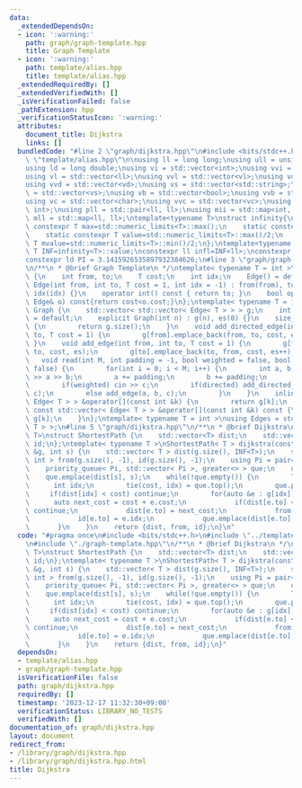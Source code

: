 ```yaml
---
data:
  _extendedDependsOn:
  - icon: ':warning:'
    path: graph/graph-template.hpp
    title: Graph Template
  - icon: ':warning:'
    path: template/alias.hpp
    title: template/alias.hpp
  _extendedRequiredBy: []
  _extendedVerifiedWith: []
  _isVerificationFailed: false
  _pathExtension: hpp
  _verificationStatusIcon: ':warning:'
  attributes:
    document_title: Dijkstra
    links: []
  bundledCode: "#line 2 \"graph/dijkstra.hpp\"\n#include <bits/stdc++.h>\n#line 3\
    \ \"template/alias.hpp\"\n\nusing ll = long long;\nusing ull = unsigned long long;\n\
    using ld = long double;\nusing vi = std::vector<int>;\nusing vvi = std::vector<vi>;\n\
    using vl = std::vector<ll>;\nusing vvl = std::vector<vl>;\nusing vd = std::vector<double>;\n\
    using vvd = std::vector<vd>;\nusing vs = std::vector<std::string>;\nusing vvs\
    \ = std::vector<vs>;\nusing vb = std::vector<bool>;\nusing vvb = std::vector<vb>;\n\
    using vc = std::vector<char>;\nusing vvc = std::vector<vc>;\nusing pii = std::pair<int,\
    \ int>;\nusing pll = std::pair<ll, ll>;\nusing mii = std::map<int, int>;\nusing\
    \ mll = std::map<ll, ll>;\ntemplate<typename T>\nstruct infinity{\n    static\
    \ constexpr T max=std::numeric_limits<T>::max();\n    static constexpr T min=std::numeric_limits<T>::min();\n\
    \    static constexpr T value=std::numeric_limits<T>::max()/2;\n    static constexpr\
    \ T mvalue=std::numeric_limits<T>::min()/2;\n};\ntemplate<typename T>constexpr\
    \ T INF=infinity<T>::value;\nconstexpr ll infl=INF<ll>;\nconstexpr int inf = INF<int>;\n\
    constexpr ld PI = 3.1415926535897932384626;\n#line 3 \"graph/graph-template.hpp\"\
    \n/**\n * @brief Graph Template\n */\ntemplate< typename T = int >\nstruct Edge\
    \ {\n    int from, to;\n    T cost;\n    int idx;\n    Edge() = default;\n   \
    \ Edge(int from, int to, T cost = 1, int idx = -1) : from(from), to(to), cost(cost),\
    \ idx(idx) {}\n    operator int() const { return to; }\n    bool operator<(const\
    \ Edge& o) const{return cost<o.cost;}\n};\ntemplate< typename T = int >\nstruct\
    \ Graph {\n    std::vector< std::vector< Edge< T > > > g;\n    int es;\n    Graph()\
    \ = default;\n    explicit Graph(int n) : g(n), es(0) {}\n    size_t size() const\
    \ {\n        return g.size();\n    }\n    void add_directed_edge(int from, int\
    \ to, T cost = 1) {\n        g[from].emplace_back(from, to, cost, es++);\n   \
    \ }\n    void add_edge(int from, int to, T cost = 1) {\n        g[from].emplace_back(from,\
    \ to, cost, es);\n        g[to].emplace_back(to, from, cost, es++);\n    }\n \
    \   void read(int M, int padding = -1, bool weighted = false, bool directed =\
    \ false) {\n        for(int i = 0; i < M; i++) {\n        int a, b;\n        cin\
    \ >> a >> b;\n        a += padding;\n        b += padding;\n        T c = T(1);\n\
    \        if(weighted) cin >> c;\n        if(directed) add_directed_edge(a, b,\
    \ c);\n        else add_edge(a, b, c);\n        }\n    }\n    inline std::vector<\
    \ Edge< T > > &operator[](const int &k) {\n        return g[k];\n    }\n    inline\
    \ const std::vector< Edge< T > > &operator[](const int &k) const {\n        return\
    \ g[k];\n    }\n};\ntemplate< typename T = int >\nusing Edges = std::vector< Edge<\
    \ T > >;\n#line 5 \"graph/dijkstra.hpp\"\n/**\n * @brief Dijkstra\n */\ntemplate<typename\
    \ T>\nstruct ShortestPath {\n    std::vector<T> dist;\n    std::vector<int> from,\
    \ id;\n};\ntemplate< typename T >\nShortestPath< T > dijkstra(const Graph< T >\
    \ &g, int s) {\n    std::vector< T > dist(g.size(), INF<T>);\n    std::vector<\
    \ int > from(g.size(), -1), id(g.size(), -1);\n    using Pi = pair< T, int >;\n\
    \    priority_queue< Pi, std::vector< Pi >, greater<> > que;\n    dist[s] = 0;\n\
    \    que.emplace(dist[s], s);\n    while(!que.empty()) {\n        T cost;\n  \
    \      int idx;\n        tie(cost, idx) = que.top();\n        que.pop();\n   \
    \     if(dist[idx] < cost) continue;\n        for(auto &e : g[idx]) {\n      \
    \      auto next_cost = cost + e.cost;\n            if(dist[e.to] <= next_cost)\
    \ continue;\n            dist[e.to] = next_cost;\n            from[e.to] = idx;\n\
    \            id[e.to] = e.idx;\n            que.emplace(dist[e.to], e.to);\n \
    \       }\n    }\n    return {dist, from, id};\n}\n"
  code: "#pragma once\n#include <bits/stdc++.h>\n#include \"../template/alias.hpp\"\
    \n#include \"./graph-template.hpp\"\n/**\n * @brief Dijkstra\n */\ntemplate<typename\
    \ T>\nstruct ShortestPath {\n    std::vector<T> dist;\n    std::vector<int> from,\
    \ id;\n};\ntemplate< typename T >\nShortestPath< T > dijkstra(const Graph< T >\
    \ &g, int s) {\n    std::vector< T > dist(g.size(), INF<T>);\n    std::vector<\
    \ int > from(g.size(), -1), id(g.size(), -1);\n    using Pi = pair< T, int >;\n\
    \    priority_queue< Pi, std::vector< Pi >, greater<> > que;\n    dist[s] = 0;\n\
    \    que.emplace(dist[s], s);\n    while(!que.empty()) {\n        T cost;\n  \
    \      int idx;\n        tie(cost, idx) = que.top();\n        que.pop();\n   \
    \     if(dist[idx] < cost) continue;\n        for(auto &e : g[idx]) {\n      \
    \      auto next_cost = cost + e.cost;\n            if(dist[e.to] <= next_cost)\
    \ continue;\n            dist[e.to] = next_cost;\n            from[e.to] = idx;\n\
    \            id[e.to] = e.idx;\n            que.emplace(dist[e.to], e.to);\n \
    \       }\n    }\n    return {dist, from, id};\n}"
  dependsOn:
  - template/alias.hpp
  - graph/graph-template.hpp
  isVerificationFile: false
  path: graph/dijkstra.hpp
  requiredBy: []
  timestamp: '2023-12-17 11:32:30+09:00'
  verificationStatus: LIBRARY_NO_TESTS
  verifiedWith: []
documentation_of: graph/dijkstra.hpp
layout: document
redirect_from:
- /library/graph/dijkstra.hpp
- /library/graph/dijkstra.hpp.html
title: Dijkstra
---
```

